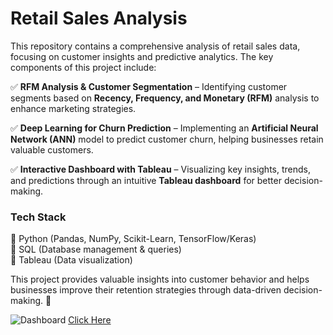 # **Retail Sales Analysis**  

This repository contains a comprehensive analysis of retail sales data, focusing on customer insights and predictive analytics. The key components of this project include:  

✅ **RFM Analysis & Customer Segmentation** – Identifying customer segments based on **Recency, Frequency, and Monetary (RFM)** analysis to enhance marketing strategies.  

✅ **Deep Learning for Churn Prediction** – Implementing an **Artificial Neural Network (ANN)** model to predict customer churn, helping businesses retain valuable customers.  

✅ **Interactive Dashboard with Tableau** – Visualizing key insights, trends, and predictions through an intuitive **Tableau dashboard** for better decision-making.  

### **Tech Stack**  
🔹 Python (Pandas, NumPy, Scikit-Learn, TensorFlow/Keras)  
🔹 SQL (Database management & queries)  
🔹 Tableau (Data visualization)  

This project provides valuable insights into customer behavior and helps businesses improve their retention strategies through data-driven decision-making. 🚀 



![Dashboard](https://github.com/user-attachments/assets/3195b6a9-770b-4a6d-84ec-18da4c470224)
<a href="https://public.tableau.com/views/dashboard_retail_sales/Dashboard2" target="_blank">Click Here</a>

